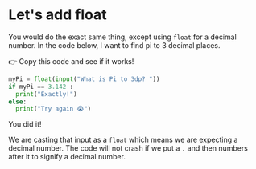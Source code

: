 # Let's add float

You would do the exact same thing, except using `float` for a decimal number. In the code below, I want to find pi to 3 decimal places. 

👉 Copy this code and see if it works!

```python
myPi = float(input("What is Pi to 3dp? "))
if myPi == 3.142 :
  print("Exactly!")
else:
  print("Try again 😭")
```
You did it!


We are casting that input as a `float` which means we are expecting a decimal number. The code will not crash if we put a `.` and then numbers after it to signify a decimal number.

